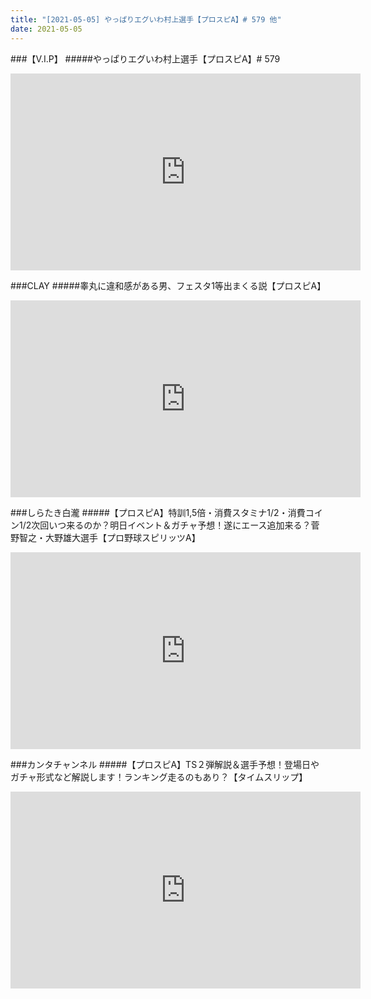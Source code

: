```yaml
---
title: "[2021-05-05] やっぱりエグいわ村上選手【プロスピA】# 579 他"
date: 2021-05-05
---
```

###【V.I.P】
#####やっぱりエグいわ村上選手【プロスピA】# 579
<iframe width="560" height="315" src="https://www.youtube.com/embed/talkN1l3__4" frameborder="0" allow="accelerometer; autoplay; clipboard-write; encrypted-media; gyroscope; picture-in-picture" allowfullscreen></iframe>

###CLAY
#####睾丸に違和感がある男、フェスタ1等出まくる説【プロスピA】
<iframe width="560" height="315" src="https://www.youtube.com/embed/t0n0MoKm-vA" frameborder="0" allow="accelerometer; autoplay; clipboard-write; encrypted-media; gyroscope; picture-in-picture" allowfullscreen></iframe>

###しらたき白瀧
#####【プロスピA】特訓1,5倍・消費スタミナ1/2・消費コイン1/2次回いつ来るのか？明日イベント＆ガチャ予想！遂にエース追加来る？菅野智之・大野雄大選手【プロ野球スピリッツA】
<iframe width="560" height="315" src="https://www.youtube.com/embed/EyZSql60p90" frameborder="0" allow="accelerometer; autoplay; clipboard-write; encrypted-media; gyroscope; picture-in-picture" allowfullscreen></iframe>

###カンタチャンネル
#####【プロスピA】TS２弾解説＆選手予想！登場日やガチャ形式など解説します！ランキング走るのもあり？【タイムスリップ】
<iframe width="560" height="315" src="https://www.youtube.com/embed/OwI7gqehbIQ" frameborder="0" allow="accelerometer; autoplay; clipboard-write; encrypted-media; gyroscope; picture-in-picture" allowfullscreen></iframe>

